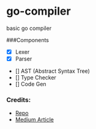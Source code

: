 # go-compiler
basic go compiler

###Components
- [x] Lexer 
- [x] Parser
- [] AST (Abstract Syntax Tree)
- [] Type Checker
- [] Code Gen

### Credits:
- [Repo](https://github.com/lebonesco/go-compiler)
- [Medium Article](https://medium.freecodecamp.org/write-a-compiler-in-go-quick-guide-30d2f33ac6e0)